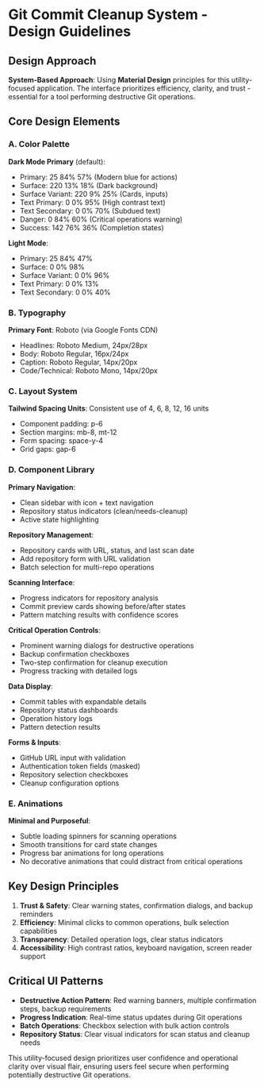 # Git Commit Cleanup System - Design Guidelines

## Design Approach
**System-Based Approach**: Using **Material Design** principles for this utility-focused application. The interface prioritizes efficiency, clarity, and trust - essential for a tool performing destructive Git operations.

## Core Design Elements

### A. Color Palette
**Dark Mode Primary** (default):
- Primary: 25 84% 57% (Modern blue for actions)
- Surface: 220 13% 18% (Dark background)
- Surface Variant: 220 9% 25% (Cards, inputs)
- Text Primary: 0 0% 95% (High contrast text)
- Text Secondary: 0 0% 70% (Subdued text)
- Danger: 0 84% 60% (Critical operations warning)
- Success: 142 76% 36% (Completion states)

**Light Mode**:
- Primary: 25 84% 47%
- Surface: 0 0% 98%
- Surface Variant: 0 0% 96%
- Text Primary: 0 0% 13%
- Text Secondary: 0 0% 40%

### B. Typography
**Primary Font**: Roboto (via Google Fonts CDN)
- Headlines: Roboto Medium, 24px/28px
- Body: Roboto Regular, 16px/24px
- Caption: Roboto Regular, 14px/20px
- Code/Technical: Roboto Mono, 14px/20px

### C. Layout System
**Tailwind Spacing Units**: Consistent use of 4, 6, 8, 12, 16 units
- Component padding: p-6
- Section margins: mb-8, mt-12
- Form spacing: space-y-4
- Grid gaps: gap-6

### D. Component Library

**Primary Navigation**:
- Clean sidebar with icon + text navigation
- Repository status indicators (clean/needs-cleanup)
- Active state highlighting

**Repository Management**:
- Repository cards with URL, status, and last scan date
- Add repository form with URL validation
- Batch selection for multi-repo operations

**Scanning Interface**:
- Progress indicators for repository analysis
- Commit preview cards showing before/after states
- Pattern matching results with confidence scores

**Critical Operation Controls**:
- Prominent warning dialogs for destructive operations
- Backup confirmation checkboxes
- Two-step confirmation for cleanup execution
- Progress tracking with detailed logs

**Data Display**:
- Commit tables with expandable details
- Repository status dashboards
- Operation history logs
- Pattern detection results

**Forms & Inputs**:
- GitHub URL input with validation
- Authentication token fields (masked)
- Repository selection checkboxes
- Cleanup configuration options

### E. Animations
**Minimal and Purposeful**:
- Subtle loading spinners for scanning operations
- Smooth transitions for card state changes
- Progress bar animations for long operations
- No decorative animations that could distract from critical operations

## Key Design Principles

1. **Trust & Safety**: Clear warning states, confirmation dialogs, and backup reminders
2. **Efficiency**: Minimal clicks to common operations, bulk selection capabilities
3. **Transparency**: Detailed operation logs, clear status indicators
4. **Accessibility**: High contrast ratios, keyboard navigation, screen reader support

## Critical UI Patterns

- **Destructive Action Pattern**: Red warning banners, multiple confirmation steps, backup requirements
- **Progress Indication**: Real-time status updates during Git operations
- **Batch Operations**: Checkbox selection with bulk action controls
- **Repository Status**: Clear visual indicators for scan status and cleanup needs

This utility-focused design prioritizes user confidence and operational clarity over visual flair, ensuring users feel secure when performing potentially destructive Git operations.